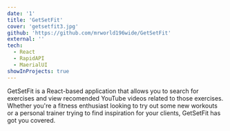 ```yaml
---
date: '1'
title: 'GetSetFit'
cover: 'getsetfit3.jpg'
github: 'https://github.com/mrworld196wide/GetSetFit'
external: ''
tech:
  - React
  - RapidAPI
  - MaerialUI
showInProjects: true
---
```


GetSetFit is a React-based application that allows you to search for exercises and view recomended YouTube videos related to those exercises. Whether you're a fitness enthusiast looking to try out some new workouts or a personal trainer trying to find inspiration for your clients, GetSetFit has got you covered.
